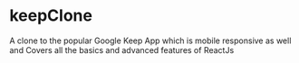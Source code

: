 # keepClone
A clone to the popular  Google Keep App which is mobile responsive as well and
Covers all the basics and advanced features of ReactJs
